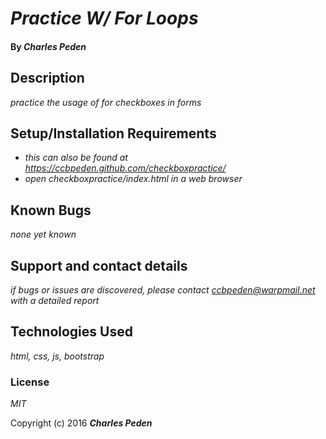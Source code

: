 # _Practice W/ For Loops_

#### By _**Charles Peden**_

## Description

_practice the usage of for checkboxes in forms_

## Setup/Installation Requirements

* _this can also be found at https://ccbpeden.github.com/checkboxpractice/_
* _open checkboxpractice/index.html in a web browser_

## Known Bugs

_none yet known_

## Support and contact details

_if bugs or issues are discovered, please contact ccbpeden@warpmail.net with a detailed report_

## Technologies Used

_html, css, js, bootstrap_

### License

*MIT*

Copyright (c) 2016 **_Charles Peden_**
